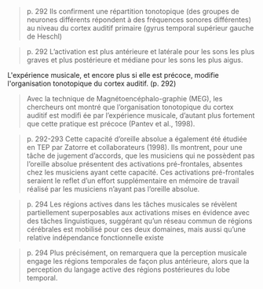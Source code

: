 > p. 292
> Ils confirment une répartition tonotopique (des groupes de neurones différents répondent à des fréquences sonores différentes) au niveau du cortex auditif primaire (gyrus temporal  supérieur gauche de Heschl)

> p. 292
> L’activation est plus antérieure et latérale pour les sons les plus graves et plus postérieure et médiane pour les sons les plus aigus.

L'expérience musicale, et encore plus si elle est précoce, modifie l'organisation tonotopique du cortex auditif. (p. 292)
> Avec la technique de Magnétoencéphalo-graphie (MEG), les chercheurs ont montré que l’organisation tonotopique du cortex auditif est modifi ée par l’expérience musicale, d’autant plus fortement que cette pratique est précoce (Pantev et al., 1998).

> p. 292-293
> Cette capacité d’oreille absolue a également été étudiée en TEP par Zatorre et collaborateurs (1998). Ils montrent, pour une tâche de jugement d’accords, que les musiciens qui ne possèdent pas l’oreille absolue présentent des activations pré-frontales, absentes chez les  musiciens ayant cette capacité. Ces activations pré-frontales seraient le reflet d’un effort supplémentaire en mémoire de travail réalisé par les musiciens n’ayant pas l’oreille absolue.

> p. 294
> Les régions actives dans les tâches musicales se révèlent partiellement superposables aux activations mises en évidence avec des tâches linguistiques, suggérant qu’un réseau commun de régions cérébrales est mobilisé pour ces deux domaines, mais aussi qu’une relative indépendance fonctionnelle existe

> p. 294
> Plus précisément, on remarquera que la perception musicale engage les régions temporales de façon plus antérieure, alors que la perception du langage active des régions postérieures du lobe temporal.

